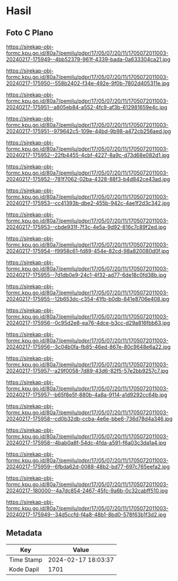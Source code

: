 # Hasil

## Foto C Plano

https://sirekap-obj-formc.kpu.go.id/80a7/pemilu/pdpr/17/05/07/20/11/1705072011003-20240217-175949--4bb52379-961f-4339-bada-0a633304ca21.jpg

https://sirekap-obj-formc.kpu.go.id/80a7/pemilu/pdpr/17/05/07/20/11/1705072011003-20240217-175950--558b2402-f34e-492e-9f0b-7802d405311e.jpg

https://sirekap-obj-formc.kpu.go.id/80a7/pemilu/pdpr/17/05/07/20/11/1705072011003-20240217-175951--a805eb84-a552-4fc9-af3b-612981659e4c.jpg

https://sirekap-obj-formc.kpu.go.id/80a7/pemilu/pdpr/17/05/07/20/11/1705072011003-20240217-175951--979642c5-109e-44bd-9b98-a472cb256aed.jpg

https://sirekap-obj-formc.kpu.go.id/80a7/pemilu/pdpr/17/05/07/20/11/1705072011003-20240217-175952--22fb4455-4cbf-4227-8a9c-d73d68e082d1.jpg

https://sirekap-obj-formc.kpu.go.id/80a7/pemilu/pdpr/17/05/07/20/11/1705072011003-20240217-175952--781f7062-02ba-4328-88f3-b4d842ce43ad.jpg

https://sirekap-obj-formc.kpu.go.id/80a7/pemilu/pdpr/17/05/07/20/11/1705072011003-20240217-175953--cc41393b-dbe2-455b-942c-4ae1f2d3c342.jpg

https://sirekap-obj-formc.kpu.go.id/80a7/pemilu/pdpr/17/05/07/20/11/1705072011003-20240217-175953--cbde931f-7f3c-4e5a-9d92-816c7c89f2ed.jpg

https://sirekap-obj-formc.kpu.go.id/80a7/pemilu/pdpr/17/05/07/20/11/1705072011003-20240217-175954--f9958c61-fd89-454e-82cd-98a820080d0f.jpg

https://sirekap-obj-formc.kpu.go.id/80a7/pemilu/pdpr/17/05/07/20/11/1705072011003-20240217-175955--7d1db0e9-24c1-4f32-ad77-6de18c0fd38b.jpg

https://sirekap-obj-formc.kpu.go.id/80a7/pemilu/pdpr/17/05/07/20/11/1705072011003-20240217-175955--12b653dc-c354-41fb-b0db-841e8706e408.jpg

https://sirekap-obj-formc.kpu.go.id/80a7/pemilu/pdpr/17/05/07/20/11/1705072011003-20240217-175956--0c95d2e8-ea76-4dce-b3cc-d29a816fbb63.jpg

https://sirekap-obj-formc.kpu.go.id/80a7/pemilu/pdpr/17/05/07/20/11/1705072011003-20240217-175956--3c04b0fa-fb85-46ed-867e-80c9648e6a22.jpg

https://sirekap-obj-formc.kpu.go.id/80a7/pemilu/pdpr/17/05/07/20/11/1705072011003-20240217-175957--a29f0058-7d89-43d6-82f5-57e2bb9257c7.jpg

https://sirekap-obj-formc.kpu.go.id/80a7/pemilu/pdpr/17/05/07/20/11/1705072011003-20240217-175957--b65f8e5f-880b-4a8a-9114-a1d9292cc64b.jpg

https://sirekap-obj-formc.kpu.go.id/80a7/pemilu/pdpr/17/05/07/20/11/1705072011003-20240217-175958--cd0b32db-ccba-4e6e-bbe6-736d78d4a346.jpg

https://sirekap-obj-formc.kpu.go.id/80a7/pemilu/pdpr/17/05/07/20/11/1705072011003-20240217-175958--4bab0a8f-54dc-4fda-a591-f6a03c3da1a4.jpg

https://sirekap-obj-formc.kpu.go.id/80a7/pemilu/pdpr/17/05/07/20/11/1705072011003-20240217-175959--6fbda62d-0088-48b2-bd77-697c765eefa2.jpg

https://sirekap-obj-formc.kpu.go.id/80a7/pemilu/pdpr/17/05/07/20/11/1705072011003-20240217-180000--4a7dc854-2467-45fc-9a6b-0c32cabff510.jpg

https://sirekap-obj-formc.kpu.go.id/80a7/pemilu/pdpr/17/05/07/20/11/1705072011003-20240217-175949--34d5ccfd-f4a8-48b1-8bd0-578f63b1f3d2.jpg


## Metadata

| Key        | Value               |
| ---------- | ------------------- |
| Time Stamp | 2024-02-17 18:03:37 |
| Kode Dapil | 1701                |



